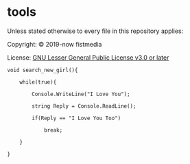 # tools
Unless stated otherwise to every file in this repository applies:

Copyright: © 2019-now fistmedia

License: <a href="https://www.gnu.org/licenses/lgpl-3.0.txt">GNU Lesser General Public License v3.0 or later</a>

	void search_new_girl(){

		while(true){

			Console.WriteLine("I Love You");

			string Reply = Console.ReadLine();

			if(Reply == "I Love You Too")

				break;

		}

	}

